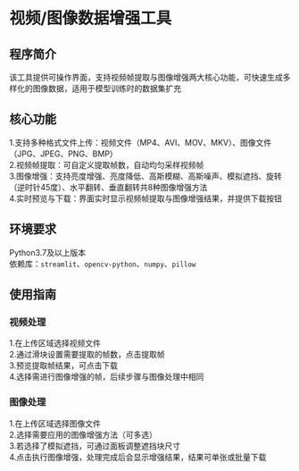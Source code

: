 # 视频/图像数据增强工具
## 程序简介
该工具提供可操作界面，支持视频帧提取与图像增强两大核心功能，可快速生成多样化的图像数据，适用于模型训练时的数据集扩充
## 核心功能
1.支持多种格式文件上传：视频文件（MP4、AVI、MOV、MKV）、图像文件（JPG、JPEG、PNG、BMP）<br>
2.视频帧提取：可自定义提取帧数，自动均匀采样视频帧<br>
3.图像增强：支持亮度增强、亮度降低、高斯模糊、高斯噪声、模拟遮挡、旋转（逆时针45度）、水平翻转、垂直翻转共8种图像增强方法<br>
4.实时预览与下载：界面实时显示视频帧提取与图像增强结果，并提供下载按钮
##  环境要求
Python3.7及以上版本<br>
依赖库：`streamlit`、`opencv-python`、`numpy`、`pillow`
## 使用指南
### 视频处理
1.在上传区域选择视频文件<br>
2.通过滑块设置需要提取的帧数，点击提取帧<br>
3.预览提取帧结果，可点击下载<br>
4.选择需进行图像增强的帧，后续步骤与图像处理中相同
### 图像处理
1.在上传区域选择图像文件<br>
2.选择需要应用的图像增强方法（可多选）<br>
3.若选择了模拟遮挡，可通过面板调整遮挡块尺寸<br>
4.点击执行图像增强，处理完成后会显示增强结果，结果可单张或批量下载
